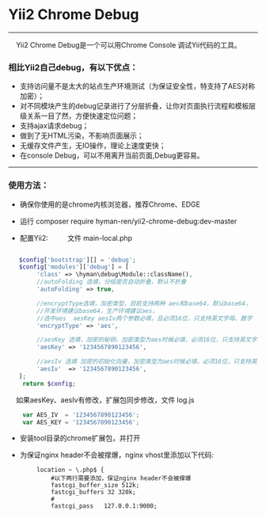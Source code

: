 # Yii2 Chrome Debug

---

&nbsp;&nbsp;&nbsp;&nbsp;Yii2 Chrome Debug是一个可以用Chrome Console 调试Yii代码的工具。

### 相比Yii2自己debug，有以下优点：

* 支持访问量不是太大的站点生产环境测试（为保证安全性，特支持了AES对称加密）；
* 对不同模块产生的debug记录进行了分层折叠，让你对页面执行流程和模板层级关系一目了然，方便快速定位问题；
* 支持ajax请求debug；
* 做到了无HTML污染，不影响页面展示；
* 无缓存文件产生，无IO操作，理论上速度更快；
* 在console Debug，可以不用离开当前页面,Debug更容易。

---

### 使用方法：

* 确保你使用的是chrome内核浏览器，推荐Chrome、EDGE

* 运行 composer require hyman-ren/yii2-chrome-debug:dev-master

* 配置Yii2:
&nbsp;&nbsp;&nbsp;&nbsp;
&nbsp;&nbsp;&nbsp;&nbsp;文件 main-local.php

```php

   $config['bootstrap'][] = 'debug';
   $config['modules']['debug'] = [
        'class' => \hyman\debug\Module::className(),
        //autoFolding 选填，分组是否自动折叠，默认不折叠
        'autoFolding' => true,

        //encryptType选填，加密类型，目前支持两种 aes和base64，默认base64，
        //开发环境建议base64，生产环境建议aes，
        //选中aes  aesKey aesIv两个参数必填，且必须16位，只支持英文字母、数字
        'encryptType' => 'aes',  

        //aesKey 选填，加密的秘钥，加密类型为aes时候必填，必须16位，只支持英文字母、数字，修改后需要同步修改扩展包中对应的值
        'aesKey' => '1234567890123456',

        //aesIv 选填 加密的初始化向量，加密类型为aes时候必填，必须16位，只支持英文字母、数字，修改后需要同步修改扩展包中对应的值
        'aesIv'  => '1234567890123456',
   ];
	return $config;
```


&nbsp;&nbsp;&nbsp;&nbsp;如果aesKey、aesIv有修改，扩展包同步修改，文件 log.js

```javaScript
    var AES_IV  = '1234567890123456';
    var AES_KEY = '1234567890123456';

```

* 安装tool目录的chrome扩展包，并打开

* 为保证nginx header不会被撑爆，nginx vhost里添加以下代码:

```nginx
        location ~ \.php$ {
            #以下两行需要添加，保证nginx header不会被撑爆
            fastcgi_buffer_size 512k;
            fastcgi_buffers 32 320k;
			#
            fastcgi_pass   127.0.0.1:9000;
```



